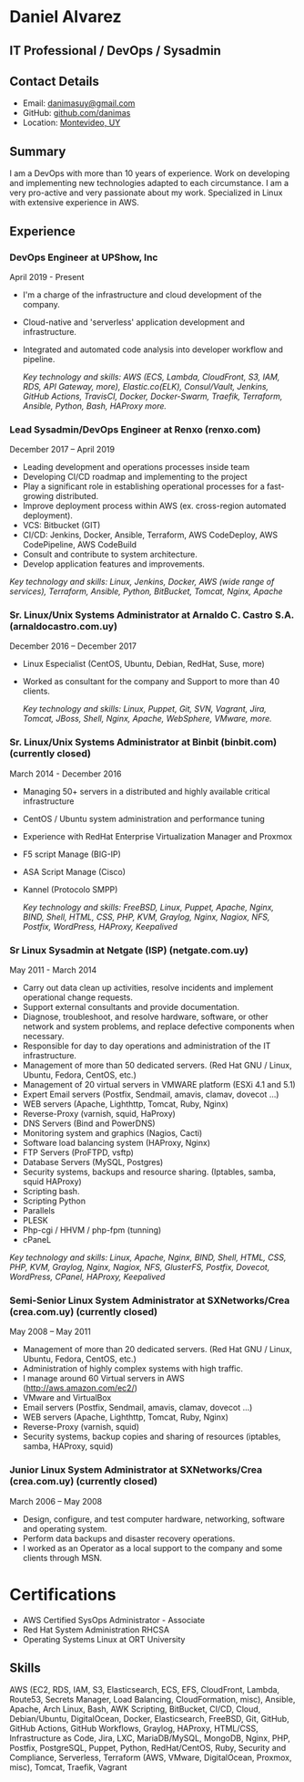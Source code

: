 # Daniel Alvarez

## IT Professional / DevOps / Sysadmin

## Contact Details

- Email: [danimasuy@gmail.com](mailto:danimasuy@gmail.com)
- GitHub: [github.com/danimas](https://github.com/danimas)
- Location: [Montevideo, UY](https://en.wikipedia.org/wiki/Montevideo)

## Summary

I am a DevOps with more than 10 years of experience.
Work on developing and implementing new technologies adapted to each circumstance.
I am a very pro-active and very passionate about my work.
Specialized in Linux with extensive experience in AWS.

## Experience

### DevOps Engineer at UPShow, Inc

April 2019 - Present

- I'm a charge of the infrastructure and cloud development of the company.
- Cloud-native and 'serverless' application development and infrastructure.
- Integrated and automated code analysis into developer workflow and pipeline.

  _Key technology and skills: AWS (ECS, Lambda, CloudFront, S3, IAM, RDS, API Gateway, more), Elastic.co(ELK), Consul/Vault, Jenkins, GitHub Actions, TravisCI, Docker, Docker-Swarm, Traefik, Terraform, Ansible, Python, Bash, HAProxy more._

### Lead Sysadmin/DevOps Engineer at Renxo (renxo.com)

December 2017 – April 2019

- Leading development and operations processes inside team
- Developing CI/CD roadmap and implementing to the project
- Play a significant role in establishing operational processes for a fast-growing distributed.
- Improve deployment process within AWS (ex. cross-region automated deployment).
- VCS: Bitbucket (GIT)
- CI/CD: Jenkins, Docker, Ansible, Terraform, AWS CodeDeploy, AWS CodePipeline, AWS CodeBuild
- Consult and contribute to system architecture.
- Develop application features and improvements.

_Key technology and skills: Linux, Jenkins, Docker, AWS (wide range of services), Terraform, Ansible, Python, BitBucket, Tomcat, Nginx, Apache_

### Sr. Linux/Unix Systems Administrator at Arnaldo C. Castro S.A. (arnaldocastro.com.uy)

December 2016 – December 2017

- Linux Especialist (CentOS, Ubuntu, Debian, RedHat, Suse, more)
- Worked as consultant for the company and Support to more than 40 clients.

  _Key technology and skills: Linux, Puppet, Git, SVN, Vagrant, Jira, Tomcat, JBoss, Shell, Nginx, Apache, WebSphere, VMware, more._

### Sr. Linux/Unix Systems Administrator at Binbit (binbit.com) (currently closed)

March 2014 - December 2016

- Managing 50+ servers in a distributed and highly available critical infrastructure
- CentOS / Ubuntu system administration and performance tuning
- Experience with RedHat Enterprise Virtualization Manager and Proxmox
- F5 script Manage (BIG-IP)
- ASA Script Manage (Cisco)
- Kannel (Protocolo SMPP)

  _Key technology and skills: FreeBSD, Linux, Puppet, Apache, Nginx, BIND, Shell, HTML, CSS, PHP, KVM, Graylog, Nginx, Nagiox, NFS, Postfix, WordPress, HAProxy, Keepalived_

### Sr Linux Sysadmin at Netgate (ISP) (netgate.com.uy)

May 2011 - March 2014

- Carry out data clean up activities, resolve incidents and implement operational change requests.
- Support external consultants and provide documentation.
- Diagnose, troubleshoot, and resolve hardware, software, or other network and system problems, and replace defective components when necessary.
- Responsible for day to day operations and administration of the IT infrastructure.
- Management of more than 50 dedicated servers. (Red Hat GNU / Linux, Ubuntu, Fedora, CentOS, etc.)
- Management of 20 virtual servers in VMWARE platform (ESXi 4.1 and 5.1)
- Expert Email servers (Postfix, Sendmail, amavis, clamav, dovecot ...)
- WEB servers (Apache, Lighthttp, Tomcat, Ruby, Nginx)
- Reverse-Proxy (varnish, squid, HaProxy)
- DNS Servers (Bind and PowerDNS)
- Monitoring system and graphics (Nagios, Cacti)
- Software load balancing system (HAProxy, Nginx)
- FTP Servers (ProFTPD, vsftp)
- Database Servers (MySQL, Postgres)
- Security systems, backups and resource sharing. (Iptables, samba, squid HAProxy)
- Scripting bash.
- Scripting Python
- Parallels
- PLESK
- Php-cgi / HHVM / php-fpm (tunning)
- cPaneL

_Key technology and skills: Linux, Apache, Nginx, BIND, Shell, HTML, CSS, PHP, KVM, Graylog, Nginx, Nagiox, NFS, GlusterFS, Postfix, Dovecot, WordPress, CPanel, HAProxy, Keepalived_

### Semi-Senior Linux System Administrator at SXNetworks/Crea (crea.com.uy) (currently closed)

May 2008 – May 2011

- Management of more than 20 dedicated servers. (Red Hat GNU / Linux, Ubuntu, Fedora, CentOS, etc.)
- Administration of highly complex systems with high traffic.
- I manage around 60 Virtual servers in AWS (http://aws.amazon.com/ec2/)
- VMware and VirtualBox
- Email servers (Postfix, Sendmail, amavis, clamav, dovecot ...)
- WEB servers (Apache, Lighthttp, Tomcat, Ruby, Nginx)
- Reverse-Proxy (varnish, squid)
- Security systems, backup copies and sharing of resources (iptables, samba, HAProxy, squid)

### Junior Linux System Administrator at SXNetworks/Crea (crea.com.uy) (currently closed)

March 2006 – May 2008

- Design, configure, and test computer hardware, networking, software and operating system.
- Perform data backups and disaster recovery operations.
- I worked as an Operator as a local support to the company and some clients through MSN.

# Certifications

- AWS Certified SysOps Administrator - Associate
- Red Hat System Administration RHCSA
- Operating Systems Linux at ORT University

## Skills

AWS (EC2, RDS, IAM, S3, Elasticsearch, ECS, EFS, CloudFront, Lambda, Route53, Secrets Manager, Load Balancing, CloudFormation, misc), Ansible, Apache, Arch Linux, Bash, AWK Scripting, BitBucket, CI/CD, Cloud, Debian/Ubuntu, DigitalOcean, Docker, Elasticsearch, FreeBSD, Git, GitHub, GitHub Actions, GitHub Workflows, Graylog, HAProxy, HTML/CSS, Infrastructure as Code, Jira, LXC, MariaDB/MySQL, MongoDB, Nginx, PHP, Postfix, PostgreSQL, Puppet, Python, RedHat/CentOS, Ruby, Security and Compliance, Serverless, Terraform (AWS, VMware, DigitalOcean, Proxmox, misc), Tomcat, Traefik, Vagrant
